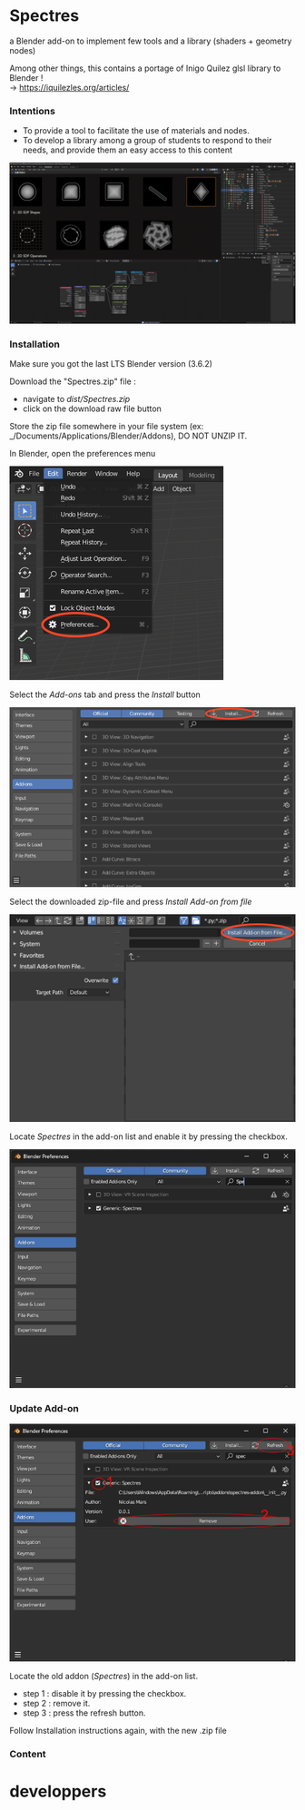 # Spectres
a Blender add-on to implement few tools and a library (shaders + geometry nodes)

Among other things, this contains a portage of Inigo Quilez glsl library to Blender !<br>
-> https://iquilezles.org/articles/

### Intentions
- To provide a tool to facilitate the use of materials and nodes. 
- To develop a library among a group of students to respond to their needs, and provide them an easy access to this content

![shader lib content](readme-images/lib_content_1.png)
 
### Installation
Make sure you got the last LTS Blender version (3.6.2)

Download the "Spectres.zip" file :

- navigate to _dist/Spectres.zip_
- click on the download raw file button

Store the zip file somewhere in your file system (ex: _/Documents/Applications/Blender/Addons), DO NOT UNZIP IT.


In Blender, open the preferences menu

![Edit -> Preferences](readme-images/install_addon_1.png)

Select the _Add-ons_ tab and press the _Install_ button

![Install add-on](readme-images/install_addon_2.png)

Select the downloaded zip-file and press _Install Add-on from file_

![Select the zip file](readme-images/install_addon_3.png)

Locate _Spectres_ in the add-on list and enable it by pressing the checkbox.

![Enable add-on](readme-images/install_addon_4.png)


### Update Add-on
![Select the zip file](readme-images/update_addon_1.png)

Locate the old addon (_Spectres_) in the add-on list.
- step 1 : disable it by pressing the checkbox.
- step 2 : remove it.
- step 3 : press the refresh button.

Follow Installation instructions again, with the new .zip file


### Content



# developpers